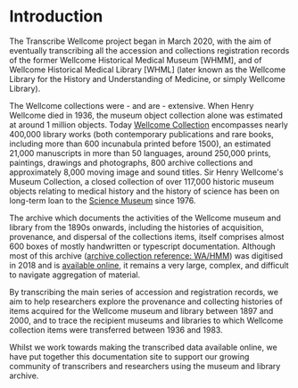 # Introduction

The Transcribe Wellcome project began in March 2020, with the aim of eventually transcribing all the accession and collections registration records of the former Wellcome Historical Medical Museum \[WHMM\], and of Wellcome Historical Medical Library \[WHML\] \(later known as the Wellcome Library for the History and Understanding of Medicine, or simply Wellcome Library\).

The Wellcome collections were - and are - extensive. When Henry Wellcome died in 1936, the museum object collection alone was estimated at around 1 million objects. Today [Wellcome Collection](https://wellcomecollection.org) encompasses nearly 400,000 library works \(both contemporary publications and rare books, including more than 600 incunabula printed before 1500\), an estimated 21,000 manuscripts in more than 50 languages, around 250,000 prints, paintings, drawings and photographs, 800 archive collections and approximately 8,000 moving image and sound titles. Sir Henry Wellcome's Museum Collection, a closed collection of over 117,000 historic museum objects relating to medical history and the history of science has been on long-term loan to the [Science Museum](https://www.sciencemuseum.org.uk/) since 1976.

The archive which documents the activities of the Wellcome museum and library from the 1890s onwards, including the histories of acquisition, provenance, and dispersal of the collections items, itself comprises almost 600 boxes of mostly handwritten or typescript documentation. Although most of this archive \([archive collection reference: WA/HMM](https://wellcomecollection.org/works/k2fae5cz)\) was digitised in 2018 and is [available online](https://wellcomecollection.org/works/k2fae5cz), it remains a very large, complex, and difficult to navigate aggregation of material.

By transcribing the main series of accession and registration records, we aim to help researchers explore the provenance and collecting histories of items acquired for the Wellcome museum and library between 1897 and 2000, and to trace the recipient museums and libraries to which Wellcome collection items were transferred between 1936 and 1983.

Whilst we work towards making the transcribed data available online, we have put together this documentation site to support our growing community of transcribers and researchers using the museum and library archive. 

